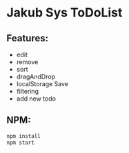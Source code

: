 # **Jakub Sys ToDoList**

## Features:
- edit
- remove
- sort
- dragAndDrop
- localStorage Save
- filtering
- add new todo

## NPM:
```bash
npm install
npm start
```